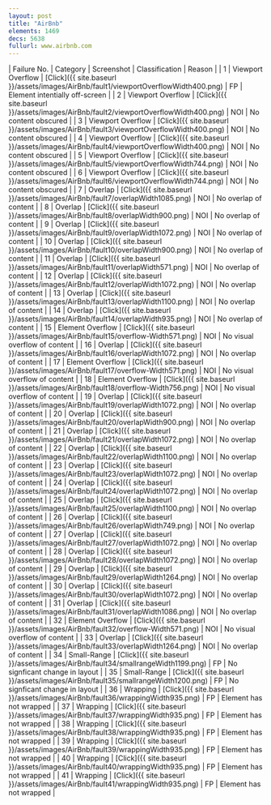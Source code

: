 ```yaml
---
layout: post
title: "AirBnb"
elements: 1469
decs: 5638
fullurl: www.airbnb.com
---
```

| Failure No. | Category | Screenshot | Classification | Reason | 
| 1 | Viewport Overflow | [Click]({{ site.baseurl }}/assets/images/AirBnb/fault1/viewportOverflowWidth400.png) | FP | Element intentially off-screen |
| 2 | Viewport Overflow | [Click]({{ site.baseurl }}/assets/images/AirBnb/fault2/viewportOverflowWidth400.png) | NOI | No content obscured |
| 3 | Viewport Overflow | [Click]({{ site.baseurl }}/assets/images/AirBnb/fault3/viewportOverflowWidth400.png) | NOI | No content obscured |
| 4 | Viewport Overflow | [Click]({{ site.baseurl }}/assets/images/AirBnb/fault4/viewportOverflowWidth400.png) | NOI | No content obscured |
| 5 | Viewport Overflow | [Click]({{ site.baseurl }}/assets/images/AirBnb/fault5/viewportOverflowWidth744.png) | NOI | No content obscured |
| 6 | Viewport Overflow | [Click]({{ site.baseurl }}/assets/images/AirBnb/fault6/viewportOverflowWidth744.png) | NOI | No content obscured |
| 7 | Overlap | [Click]({{ site.baseurl }}/assets/images/AirBnb/fault7/overlapWidth1085.png) | NOI | No overlap of content |
| 8 | Overlap | [Click]({{ site.baseurl }}/assets/images/AirBnb/fault8/overlapWidth900.png) | NOI | No overlap of content |
| 9 | Overlap | [Click]({{ site.baseurl }}/assets/images/AirBnb/fault9/overlapWidth1072.png) | NOI | No overlap of content |
| 10 | Overlap | [Click]({{ site.baseurl }}/assets/images/AirBnb/fault10/overlapWidth900.png) | NOI | No overlap of content |
| 11 | Overlap | [Click]({{ site.baseurl }}/assets/images/AirBnb/fault11/overlapWidth571.png) | NOI | No overlap of content |
| 12 | Overlap | [Click]({{ site.baseurl }}/assets/images/AirBnb/fault12/overlapWidth1072.png) | NOI | No overlap of content |
| 13 | Overlap | [Click]({{ site.baseurl }}/assets/images/AirBnb/fault13/overlapWidth1100.png) | NOI | No overlap of content |
| 14 | Overlap | [Click]({{ site.baseurl }}/assets/images/AirBnb/fault14/overlapWidth935.png) | NOI | No overlap of content |
| 15 | Element Overflow | [Click]({{ site.baseurl }}/assets/images/AirBnb/fault15/overflow-Width571.png) | NOI | No visual overflow of content |
| 16 | Overlap | [Click]({{ site.baseurl }}/assets/images/AirBnb/fault16/overlapWidth1072.png) | NOI | No overlap of content |
| 17 | Element Overflow | [Click]({{ site.baseurl }}/assets/images/AirBnb/fault17/overflow-Width571.png) | NOI | No visual overflow of content |
| 18 | Element Overflow | [Click]({{ site.baseurl }}/assets/images/AirBnb/fault18/overflow-Width756.png) | NOI | No visual overflow of content |
| 19 | Overlap | [Click]({{ site.baseurl }}/assets/images/AirBnb/fault19/overlapWidth1072.png) | NOI | No overlap of content |
| 20 | Overlap | [Click]({{ site.baseurl }}/assets/images/AirBnb/fault20/overlapWidth900.png) | NOI | No overlap of content |
| 21 | Overlap | [Click]({{ site.baseurl }}/assets/images/AirBnb/fault21/overlapWidth1072.png) | NOI | No overlap of content |
| 22 | Overlap | [Click]({{ site.baseurl }}/assets/images/AirBnb/fault22/overlapWidth1100.png) | NOI | No overlap of content |
| 23 | Overlap | [Click]({{ site.baseurl }}/assets/images/AirBnb/fault23/overlapWidth1072.png) | NOI | No overlap of content |
| 24 | Overlap | [Click]({{ site.baseurl }}/assets/images/AirBnb/fault24/overlapWidth1072.png) | NOI | No overlap of content |
| 25 | Overlap | [Click]({{ site.baseurl }}/assets/images/AirBnb/fault25/overlapWidth1100.png) | NOI | No overlap of content |
| 26 | Overlap | [Click]({{ site.baseurl }}/assets/images/AirBnb/fault26/overlapWidth749.png) | NOI | No overlap of content |
| 27 | Overlap | [Click]({{ site.baseurl }}/assets/images/AirBnb/fault27/overlapWidth1072.png) | NOI | No overlap of content |
| 28 | Overlap | [Click]({{ site.baseurl }}/assets/images/AirBnb/fault28/overlapWidth1072.png) | NOI | No overlap of content |
| 29 | Overlap | [Click]({{ site.baseurl }}/assets/images/AirBnb/fault29/overlapWidth1264.png) | NOI | No overlap of content |
| 30 | Overlap | [Click]({{ site.baseurl }}/assets/images/AirBnb/fault30/overlapWidth1072.png) | NOI | No overlap of content |
| 31 | Overlap | [Click]({{ site.baseurl }}/assets/images/AirBnb/fault31/overlapWidth1086.png) | NOI | No overlap of content |
| 32 | Element Overflow | [Click]({{ site.baseurl }}/assets/images/AirBnb/fault32/overflow-Width571.png) | NOI | No visual overflow of content |
| 33 | Overlap | [Click]({{ site.baseurl }}/assets/images/AirBnb/fault33/overlapWidth1264.png) | NOI | No overlap of content |
| 34 | Small-Range | [Click]({{ site.baseurl }}/assets/images/AirBnb/fault34/smallrangeWidth1199.png) | FP | No signficant change in layout |
| 35 | Small-Range | [Click]({{ site.baseurl }}/assets/images/AirBnb/fault35/smallrangeWidth1200.png) | FP | No signficant change in layout |
| 36 | Wrapping | [Click]({{ site.baseurl }}/assets/images/AirBnb/fault36/wrappingWidth935.png) | FP | Element has not wrapped |
| 37 | Wrapping | [Click]({{ site.baseurl }}/assets/images/AirBnb/fault37/wrappingWidth935.png) | FP | Element has not wrapped |
| 38 | Wrapping | [Click]({{ site.baseurl }}/assets/images/AirBnb/fault38/wrappingWidth935.png) | FP | Element has not wrapped |
| 39 | Wrapping | [Click]({{ site.baseurl }}/assets/images/AirBnb/fault39/wrappingWidth935.png) | FP | Element has not wrapped |
| 40 | Wrapping | [Click]({{ site.baseurl }}/assets/images/AirBnb/fault40/wrappingWidth935.png) | FP | Element has not wrapped |
| 41 | Wrapping | [Click]({{ site.baseurl }}/assets/images/AirBnb/fault41/wrappingWidth935.png) | FP | Element has not wrapped |
